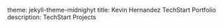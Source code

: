 theme:  jekyll-theme-midnighyt
title:  Kevin Hernandez TechStart Portfolio
description: TechStart Projects

